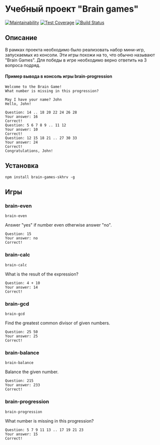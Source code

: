 # Учебный проект "Brain games" 
[![Maintainability](https://api.codeclimate.com/v1/badges/398175ef41ee4165bd16/maintainability)](https://codeclimate.com/github/skhrv/project-lvl1-s284/maintainability) [![Test Coverage](https://api.codeclimate.com/v1/badges/398175ef41ee4165bd16/test_coverage)](https://codeclimate.com/github/skhrv/project-lvl1-s284/test_coverage) [![Build Status](https://travis-ci.org/skhrv/project-lvl1-s284.svg?branch=master)](https://travis-ci.org/skhrv/project-lvl1-s284)

## Описание
В рамках проекта необходимо было реализовать набор мини-игр, запускаемых из консоли. Эти игры похожи на то, что обычно называют "Brain Games". Для победы в игре необходимо верно ответить на 3 вопроса подряд.

#### Пример вывода в консоль игры brain-progression
```
Welcome to the Brain Game!
What number is missing in this progression?

May I have your name? John
Hello, John!

Question: 14 .. 18 20 22 24 26 28
Your answer: 16
Correct!
Question: 5 6 7 8 9 .. 11 12
Your answer: 10
Correct!
Question: 12 15 18 21 .. 27 30 33
Your answer: 24
Correct!
Congratulations, John!
```

## Установка
```
npm install brain-games-skhrv -g
```
## Игры

### brain-even
```
brain-even
```
Answer "yes" if number even otherwise answer "no".
```
Question: 15
Your answer: no
Correct!
```


### brain-calc
```
brain-calc
```
What is the result of the expression?
```
Question: 4 + 10
Your answer: 14
Correct!
```
### brain-gcd
```
brain-gcd
```
Find the greatest common divisor of given numbers.
```
Question: 25 50
Your answer: 25
Correct!
```

### brain-balance
```
brain-balance
```
Balance the given number.
```
Question: 215
Your answer: 233
Correct!
```
### brain-progression
```
brain-progression
```
What number is missing in this progression?
```
Question: 5 7 9 11 13 .. 17 19 21 23
Your answer: 15
Correct!
```
